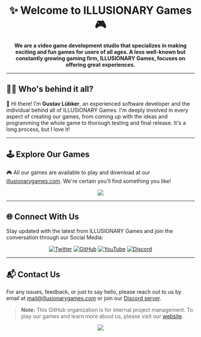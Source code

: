 <h1 align="center">✨ Welcome to ILLUSIONARY Games 🎮</h1>

<p align="center">
  <strong>We are a video game development studio that specializes in making exciting and fun games for users of all ages. A less well-known but constantly growing gaming firm, ILLUSIONARY Games, focuses on offering great experiences.</strong>
</p>

---

## 🧑‍💻 Who's behind it all?

👋 Hi there! I’m **Gustav Lübker**, an experienced software developer and the individual behind all of ILLUSIONARY Games. I'm deeply involved in every aspect of creating our games, from coming up with the ideas and programming the whole game to thorough testing and final release. It's a long process, but I love it!

---

## 🕹️ Explore Our Games

🎮 All our games are available to play and download at our [illusionarygames.com](https://illusionarygames.com). We're certain you'll find something you like!

<p align="center">
  <a href="https://illusionarygames.com"><img src="https://img.shields.io/badge/Play%20Games-Visit%20Now-blueviolet?style=for-the-badge&logo=gamepad&logoColor=white"></a>
</p>

---

## 🌐 Connect With Us

Stay updated with the latest from ILLUSIONARY Games and join the conversation through our Social Media:

<p align="center">
  <a href="https://x.com/GustavLubker"><img src="https://img.shields.io/badge/Twitter-%231DA1F2.svg?style=for-the-badge&logo=twitter&logoColor=white" alt="Twitter"></a>
  <a href="https://github.com/Glubker"><img src="https://img.shields.io/badge/GitHub-%23181717.svg?style=for-the-badge&logo=github&logoColor=white" alt="GitHub"></a>
  <a href="https://www.youtube.com/channel/UCKJEstplk9TCkiURx-utLmQ"><img src="https://img.shields.io/badge/YouTube-%23FF0000.svg?style=for-the-badge&logo=youtube&logoColor=white" alt="YouTube"></a>
  <a href="https://discord.gg/cCCguyEych"><img src="https://img.shields.io/badge/Discord-%237289DA.svg?style=for-the-badge&logo=discord&logoColor=white" alt="Discord"></a>
</p>

---

## 📬 Contact Us

For any issues, feedback, or just to say hello, please reach out to us by email at [mail@illusionarygames.com](mailto:mail@illusionarygames.com) or join our [Discord server](https://discord.gg/cCCguyEych).

> **Note:** This GitHub organization is for internal project management. To play our games and learn more about us, please visit our [website](https://illusionarygames.com).

<p align="center">
  <a href="https://illusionarygames.com"><img src="https://img.shields.io/badge/ILLUSIONARY%20Games-Visit%20Website-blueviolet?style=for-the-badge&logo=website&logoColor=white"></a>
</p>
